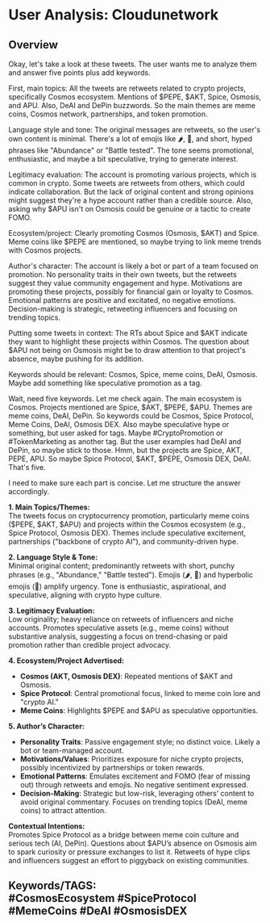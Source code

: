 # User Analysis: Cloudunetwork

## Overview

<think>
Okay, let's take a look at these tweets. The user wants me to analyze them and answer five points plus add keywords.

First, main topics: All the tweets are retweets related to crypto projects, specifically Cosmos ecosystem. Mentions of $PEPE, $AKT, Spice, Osmosis, and APU. Also, DeAI and DePin buzzwords. So the main themes are meme coins, Cosmos network, partnerships, and token promotion.

Language style and tone: The original messages are retweets, so the user's own content is minimal. There's a lot of emojis like 🌶️, 🔺, and short, hyped phrases like "Abundance" or "Battle tested". The tone seems promotional, enthusiastic, and maybe a bit speculative, trying to generate interest.

Legitimacy evaluation: The account is promoting various projects, which is common in crypto. Some tweets are retweets from others, which could indicate collaboration. But the lack of original content and strong opinions might suggest they're a hype account rather than a credible source. Also, asking why $APU isn't on Osmosis could be genuine or a tactic to create FOMO.

Ecosystem/project: Clearly promoting Cosmos (Osmosis, $AKT) and Spice. Meme coins like $PEPE are mentioned, so maybe trying to link meme trends with Cosmos projects.

Author's character: The account is likely a bot or part of a team focused on promotion. No personality traits in their own tweets, but the retweets suggest they value community engagement and hype. Motivations are promoting these projects, possibly for financial gain or loyalty to Cosmos. Emotional patterns are positive and excitated, no negative emotions. Decision-making is strategic, retweeting influencers and focusing on trending topics.

Putting some tweets in context: The RTs about Spice and $AKT indicate they want to highlight these projects within Cosmos. The question about $APU not being on Osmosis might be to draw attention to that project's absence, maybe pushing for its addition.

Keywords should be relevant: Cosmos, Spice, meme coins, DeAI, Osmosis. Maybe add something like speculative promotion as a tag.

Wait, need five keywords. Let me check again. The main ecosystem is Cosmos. Projects mentioned are Spice, $AKT, $PEPE, $APU. Themes are meme coins, DeAI, DePin. So keywords could be Cosmos, Spice Protocol, Meme Coins, DeAI, Osmosis DEX. Also maybe speculative hype or something, but user asked for tags. Maybe #CryptoPromotion or #TokenMarketing as another tag. But the user examples had DeAI and DePin, so maybe stick to those. Hmm, but the projects are Spice, AKT, PEPE, APU. So maybe Spice Protocol, $AKT, $PEPE, Osmosis DEX, DeAI. That's five.

I need to make sure each part is concise. Let me structure the answer accordingly.
</think>

**1. Main Topics/Themes:**  
The tweets focus on cryptocurrency promotion, particularly meme coins ($PEPE, $AKT, $APU) and projects within the Cosmos ecosystem (e.g., Spice Protocol, Osmosis DEX). Themes include speculative excitement, partnerships ("backbone of crypto AI"), and community-driven hype.  

**2. Language Style & Tone:**  
Minimal original content; predominantly retweets with short, punchy phrases (e.g., "Abundance," "Battle tested"). Emojis (🌶️, 🔺) and hyperbolic emojis (👀) amplify urgency. Tone is enthusiastic, aspirational, and speculative, aligning with crypto hype culture.  

**3. Legitimacy Evaluation:**  
Low originality; heavy reliance on retweets of influencers and niche accounts. Promotes speculative assets (e.g., meme coins) without substantive analysis, suggesting a focus on trend-chasing or paid promotion rather than credible project advocacy.  

**4. Ecosystem/Project Advertised:**  
- **Cosmos (AKT, Osmosis DEX)**: Repeated mentions of $AKT and Osmosis.  
- **Spice Protocol**: Central promotional focus, linked to meme coin lore and "crypto AI."  
- **Meme Coins**: Highlights $PEPE and $APU as speculative opportunities.  

**5. Author’s Character:**  
- **Personality Traits**: Passive engagement style; no distinct voice. Likely a bot or team-managed account.  
- **Motivations/Values**: Prioritizes exposure for niche crypto projects, possibly incentivized by partnerships or token rewards.  
- **Emotional Patterns**: Emulates excitement and FOMO (fear of missing out) through retweets and emojis. No negative sentiment expressed.  
- **Decision-Making**: Strategic but low-risk, leveraging others’ content to avoid original commentary. Focuses on trending topics (DeAI, meme coins) to attract attention.  

**Contextual Intentions:**  
Promotes Spice Protocol as a bridge between meme coin culture and serious tech (AI, DePin). Questions about $APU’s absence on Osmosis aim to spark curiosity or pressure exchanges to list it. Retweets of hype clips and influencers suggest an effort to piggyback on existing communities.  

**Keywords/TAGS:**  
#CosmosEcosystem #SpiceProtocol #MemeCoins #DeAI #OsmosisDEX
---
